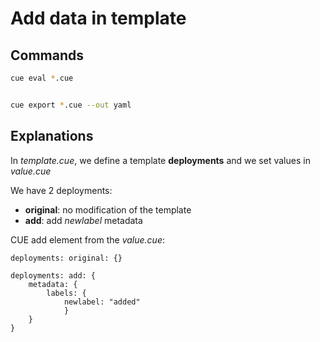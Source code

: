 # Add data in template



## Commands
```bash
cue eval *.cue


cue export *.cue --out yaml
```


## Explanations
In *template.cue*, we define a template **deployments** and we set values in *value.cue*


We have 2 deployments:
- **original**: no modification of the template
- **add**: add *newlabel* metadata

CUE add element from the *value.cue*:
```cue
deployments: original: {}

deployments: add: {
	metadata: {
		labels: {
			newlabel: "added"
			}
	}
}
```
